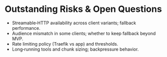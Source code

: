 # Outstanding Risks & Open Questions
- Streamable‑HTTP availability across client variants; fallback performance.
- Audience mismatch in some clients; whether to keep fallback beyond MVP.
- Rate limiting policy (Traefik vs app) and thresholds.
- Long‑running tools and chunk sizing; backpressure behavior.
